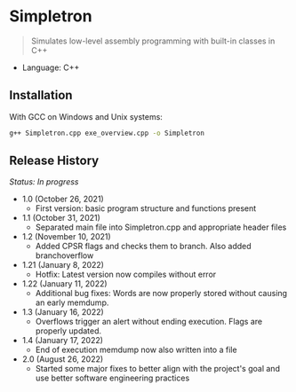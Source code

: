 # Simpletron
> Simulates low-level assembly programming with built-in classes in C++

* Language: C++

## Installation
With GCC on Windows and Unix systems:

```sh
g++ Simpletron.cpp exe_overview.cpp -o Simpletron
```

## Release History
*Status: In progress*
* 1.0 (October 26, 2021)
   * First version: basic program structure and functions present
* 1.1 (October 31, 2021)
  * Separated main file into Simpletron.cpp and appropriate header files
* 1.2 (November 10, 2021)
  * Added CPSR flags and checks them to branch. Also added branchoverflow
* 1.21 (January 8, 2022)
  * Hotfix: Latest version now compiles without error
* 1.22 (January 11, 2022)
  * Additional bug fixes: Words are now properly stored without causing an early memdump.
* 1.3 (January 16, 2022)
  * Overflows trigger an alert without ending execution. Flags are properly updated.
* 1.4 (January 17, 2022)
  * End of execution memdump now also written into a file
* 2.0 (August 26, 2022)
  * Started some major fixes to better align with the project's goal and use better software engineering practices